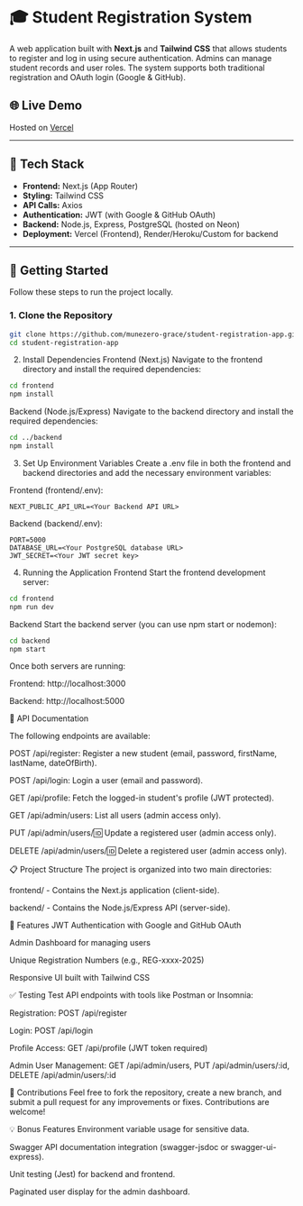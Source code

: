 # 🎓 Student Registration System

A web application built with **Next.js** and **Tailwind CSS** that allows students to register and log in using secure authentication. Admins can manage student records and user roles. The system supports both traditional registration and OAuth login (Google & GitHub).

## 🌐 Live Demo

Hosted on [Vercel](https://student-registration-app.vercel.app/)

---

## 🧰 Tech Stack

- **Frontend:** Next.js (App Router)
- **Styling:** Tailwind CSS
- **API Calls:** Axios
- **Authentication:** JWT (with Google & GitHub OAuth)
- **Backend:** Node.js, Express, PostgreSQL (hosted on Neon)
- **Deployment:** Vercel (Frontend), Render/Heroku/Custom for backend

---

## 🚀 Getting Started

Follow these steps to run the project locally.

### 1. Clone the Repository

```bash
git clone https://github.com/munezero-grace/student-registration-app.git
cd student-registration-app
```



2. Install Dependencies
Frontend (Next.js)
Navigate to the frontend directory and install the required dependencies:

```bash
cd frontend
npm install
```


Backend (Node.js/Express)
Navigate to the backend directory and install the required dependencies:

```bash
cd ../backend
npm install
```



3. Set Up Environment Variables
Create a .env file in both the frontend and backend directories and add the necessary environment variables:

Frontend (frontend/.env):
```env
NEXT_PUBLIC_API_URL=<Your Backend API URL>
```


Backend (backend/.env):
```env
PORT=5000
DATABASE_URL=<Your PostgreSQL database URL> 
JWT_SECRET=<Your JWT secret key> 
```



4. Running the Application
Frontend
Start the frontend development server:

```bash
cd frontend
npm run dev
```

Backend
Start the backend server (you can use npm start or nodemon):

```bash
cd backend
npm start
```


Once both servers are running:

Frontend: http://localhost:3000

Backend: http://localhost:5000 

📝 API Documentation

The following endpoints are available:

POST /api/register: Register a new student (email, password, firstName, lastName, dateOfBirth).

POST /api/login: Login a user (email and password).

GET /api/profile: Fetch the logged-in student's profile (JWT protected).

GET /api/admin/users: List all users (admin access only).

PUT /api/admin/users/:id: Update a registered user (admin access only).

DELETE /api/admin/users/:id: Delete a registered user (admin access only).


📋 Project Structure
The project is organized into two main directories:

frontend/ - Contains the Next.js application (client-side).

backend/ - Contains the Node.js/Express API (server-side).

🎯 Features
JWT Authentication with Google and GitHub OAuth

Admin Dashboard for managing users

Unique Registration Numbers (e.g., REG-xxxx-2025)

Responsive UI built with Tailwind CSS

✅ Testing
Test API endpoints with tools like Postman or Insomnia:

Registration: POST /api/register

Login: POST /api/login

Profile Access: GET /api/profile (JWT token required)

Admin User Management: GET /api/admin/users, PUT /api/admin/users/:id, DELETE /api/admin/users/:id

🚧 Contributions
Feel free to fork the repository, create a new branch, and submit a pull request for any improvements or fixes. Contributions are welcome!

💡 Bonus Features
Environment variable usage for sensitive data.

Swagger API documentation integration (swagger-jsdoc or swagger-ui-express).

Unit testing (Jest) for backend and frontend.

Paginated user display for the admin dashboard.

